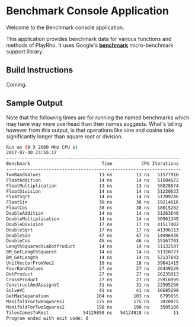 # Benchmark Console Application

Welcome to the Benchmark console application.

This application provides benchmark data for various functions and methods of PlayRho. It uses Google's [**benchmark**](https://github.com/google/benchmark) micro-benchmark support library.

## Build Instructions

Coming.

## Sample Output

Note that the following times are for running the named benchmarks which may have way more overhead than their names suggests. What's telling however from this output, is that operations like sine and cosine take significantly longer than square root or division.

```sh
Run on (8 X 2600 MHz CPU s)
2017-07-30 23:55:17
------------------------------------------------------------------
Benchmark                           Time           CPU Iterations
------------------------------------------------------------------
TwoRandValues                      13 ns         13 ns   51577916
FloatAddition                      14 ns         14 ns   51504672
FloatMultiplication                13 ns         13 ns   50828874
FloatDivision                      14 ns         14 ns   51230633
FloatSqrt                          14 ns         14 ns   51709746
FloatSin                           36 ns         36 ns   19214616
FloatCos                           38 ns         38 ns   18015282
DoubleAddition                     14 ns         14 ns   51263649
DoubleMultiplication               14 ns         14 ns   50961349
DoubleDivision                     17 ns         17 ns   41517402
DoubleSqrt                         17 ns         17 ns   41396113
DoubleSin                          47 ns         47 ns   14996936
DoubleCos                          46 ns         46 ns   15167701
LengthSquaredViaDotProduct         14 ns         14 ns   51132587
BM_GetLengthSquared                14 ns         14 ns   51320777
BM_GetLength                       14 ns         14 ns   52137643
UnitVectorFromVec2                 18 ns         18 ns   39641415
FourRandValues                     27 ns         27 ns   26449229
DotProduct                         27 ns         27 ns   26235013
CrossProduct                       27 ns         27 ns   25916999
ConstructAndAssignVC               31 ns         31 ns   22595296
SolveVC                            41 ns         41 ns   16685299
GetMaxSeparation                  104 ns        103 ns    6795655
ManifoldForTwoSquares1            175 ns        175 ns    3920075
ManifoldForTwoSquares2            198 ns        198 ns    3505100
TilesComesToRest             54129850 ns   54124818 ns         11
Program ended with exit code: 0
```
